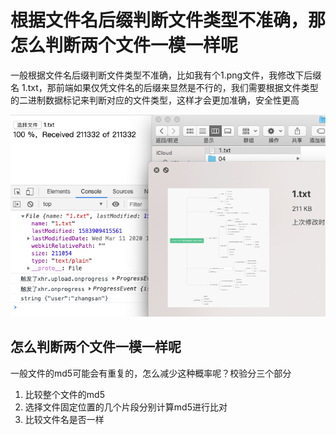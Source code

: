 
# 根据文件名后缀判断文件类型不准确，那怎么判断两个文件一模一样呢

一般根据文件名后缀判断文件类型不准确，比如我有个1.png文件，我修改下后缀名 1.txt，那前端如果仅凭文件名的后缀来显然是不行的，我们需要根据文件类型的二进制数据标记来判断对应的文件类型，这样才会更加准确，安全性更高

![判断文件类型.png](../../../images/blog/web/file_type.png)

## 怎么判断两个文件一模一样呢
一般文件的md5可能会有重复的，怎么减少这种概率呢？校验分三个部分
1. 比较整个文件的md5
1. 选择文件固定位置的几个片段分别计算md5进行比对
2. 比较文件名是否一样